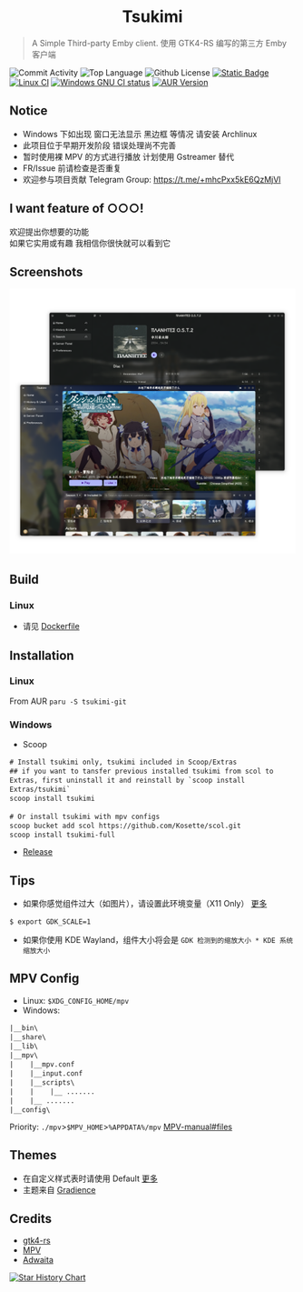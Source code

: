 <h1 align="center">Tsukimi</h1>

> A Simple Third-party Emby client.
> 使用 GTK4-RS 编写的第三方 Emby 客户端

![Commit Activity](https://img.shields.io/github/commit-activity/m/tsukinaha/Tsukimi/main) ![Top Language](https://img.shields.io/github/languages/top/tsukinaha/Tsukimi) ![Github License](https://img.shields.io/github/license/tsukinaha/Tsukimi) [![Static Badge](https://img.shields.io/badge/Telegram-Group-blue)](https://t.me/+mhcPxx5kE6QzMjVl) [![Linux CI](https://github.com/tsukinaha/tsukimi/actions/workflows/build_linux.yml/badge.svg)](https://github.com/tsukinaha/tsukimi/actions/workflows/build_linux.yml) [![Windows GNU CI status](https://github.com/tsukinaha/tsukimi/actions/workflows/build_release.yml/badge.svg)](https://github.com/tsukinaha/tsukimi/actions/workflows/build_release.yml) [![AUR Version](https://img.shields.io/aur/version/tsukimi-git)](https://aur.archlinux.org/packages/tsukimi-git) 

## Notice
- Windows 下如出现 窗口无法显示 黑边框 等情况
请安装 Archlinux
- 此项目位于早期开发阶段 错误处理尚不完善
- 暂时使用裸 MPV 的方式进行播放 计划使用 Gstreamer 替代
- FR/Issue 前请检查是否重复
- 欢迎参与项目贡献  Telegram Group: https://t.me/+mhcPxx5kE6QzMjVl

## I want feature of ○○○!
欢迎提出你想要的功能    
如果它实用或有趣  我相信你很快就可以看到它

## Screenshots
<div align="center">
 <img src="./docs/tsukimi.png"/>
</div>

## Build
### Linux
- 请见 [Dockerfile](https://github.com/tsukinaha/tsukimi/blob/main/Dockerfile)

## Installation
### Linux
From AUR
`paru -S tsukimi-git`
 

### Windows
- Scoop
```
# Install tsukimi only, tsukimi included in Scoop/Extras
## if you want to tansfer previous installed tsukimi from scol to Extras, first uninstall it and reinstall by `scoop install Extras/tsukimi` 
scoop install tsukimi

# Or install tsukimi with mpv configs
scoop bucket add scol https://github.com/Kosette/scol.git
scoop install tsukimi-full
```
- [Release](https://github.com/tsukinaha/tsukimi/releases/latest)

## Tips
- 如果你感觉组件过大（如图片），请设置此环境变量（X11 Only） [更多](https://wiki.archlinuxcn.org/wiki/HiDPI#GDK_3_(GTK+_3))    
```
$ export GDK_SCALE=1
```
- 如果你使用 KDE Wayland，组件大小将会是 `GDK 检测到的缩放大小 * KDE 系统缩放大小` 

## MPV Config
- Linux: `$XDG_CONFIG_HOME/mpv`
- Windows: 
```
|__bin\
|__share\
|__lib\
|__mpv\
|    |__mpv.conf
|    |__input.conf
|    |__scripts\
|    |    |__ .......
|    |__ .......
|__config\
```
Priority:
`./mpv`>`$MPV_HOME`>`%APPDATA%/mpv`
[MPV-manual#files](https://mpv.io/manual/master/#files) 


## Themes

- 在自定义样式表时请使用 Default [更多](https://wiki.archlinux.org/title/GTK#Configuration)
- 主题来自 [Gradience](https://github.com/GradienceTeam/Gradience)

## Credits
- [gtk4-rs](https://github.com/gtk-rs/gtk4-rs)
- [MPV](https://github.com/mpv-player/mpv)
- [Adwaita](https://gitlab.gnome.org/GNOME/libadwaita/)

[![Star History Chart](https://api.star-history.com/svg?repos=tsukinaha/tsukimi&type=Timeline)](https://star-history.com/#tsukinaha/tsukimi&Timeline)
